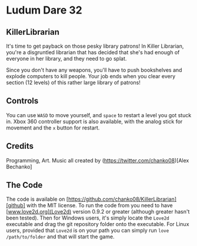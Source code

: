 # Ludum Dare 32 #

## KillerLibrarian ##
It's time to get payback on those pesky library patrons!
In Killer Librarian, you're a disgruntled librarian that has decided that she's had enough of everyone in her library, and they need to go splat.

Since you don't have any weapons, you'll have to push bookshelves and explode computers to kill people.
Your job ends when you clear every section (12 levels) of this rather large library of patrons!

## Controls ##
You can use `WASD` to move yourself, and `space` to restart a level you got stuck in.
Xbox 360 controller support is also available, with the analog stick for movement and the `x` button for restart.

## Credits ##
Programming, Art. Music all created by (https://twitter.com/chanko08)[Alex Bechanko] 


## The Code
The code is available on [https://github.com/chanko08/KillerLibrarian][github] with the MIT license.
To run the code from you need to have [www.love2d.org](Love2d) version 0.9.2 or greater (although greater hasn't been tested).
Then for Windows users, it's simply locate the `Love2d` executable and drag the git repository folder onto the executable.
For Linux users, provided that `Love2d` is on your path you can simply run `love /path/to/folder` and that will start the game.